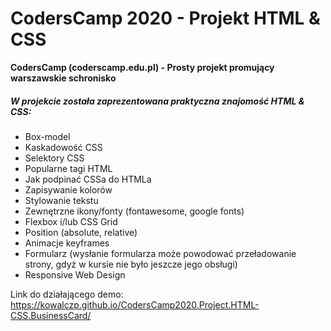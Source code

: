 # CodersCamp 2020 - Projekt HTML & CSS
**CodersCamp (coderscamp.edu.pl) - Prosty projekt promujący warszawskie schronisko** 

 

##### W projekcie została zaprezentowana praktyczna znajomość HTML & CSS: 
- Box-model
- Kaskadowość CSS
- Selektory CSS
- Popularne tagi HTML
- Jak podpinać CSSa do HTMLa
- Zapisywanie kolorów
- Stylowanie tekstu
- Zewnętrzne ikony/fonty (fontawesome, google fonts)
- Flexbox i/lub CSS Grid
- Position (absolute, relative)
- Animacje keyframes
- Formularz (wysłanie formularza może powodować przeładowanie strony, gdyż w kursie nie było jeszcze jego obsługi)
- Responsive Web Design


Link do działającego demo: https://kowalczp.github.io/CodersCamp2020.Project.HTML-CSS.BusinessCard/

